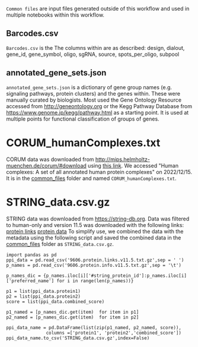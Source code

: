 `Common files` are input files generated outside of this workflow and used in multiple notebooks within this workflow.

## Barcodes.csv

`Barcodes.csv` is the 
The columns within are as described:
design,
dialout,
gene_id,
gene_symbol,
oligo,
sgRNA,
source,
spots_per_oligo,
subpool

## annotated_gene_sets.json

`annotated_gene_sets.json` is a dictionary of gene group names (e.g. signaling pathways, protein clusters) and the genes within. 
These were manually curated by biologists. 
Most used the Gene Ontology Resource accessed from http://geneontology.org or the Kegg Pathway Database from https://www.genome.jp/kegg/pathway.html as a starting point.
It is used at multiple points for functional classification of groups of genes.

# CORUM_humanComplexes.txt

CORUM data was downloaded from http://mips.helmholtz-muenchen.de/corum/#download using [this link](http://mips.helmholtz-muenchen.de/corum/download/releases/current/humanComplexes.txt.zip). We accessed "Human complexes: A set of all annotated human protein complexes" on 2022/12/15.
It is in the [common_files](common_files) folder and named `CORUM_humanComplexes.txt`.

# STRING_data.csv.gz

STRING data was downloaded from https://string-db.org. Data was filtered to human-only and version 11.5 was downloaded with the following links:
[protein links](https://stringdb-static.org/download/protein.links.v11.5/9606.protein.links.v11.5.txt.gz)
[protein data](https://stringdb-static.org/download/protein.info.v11.5/9606.protein.info.v11.5.txt.gz)
To simplify use, we combined the data with the metadata using the following script and saved the combined data in the [common_files](../common_files) folder as `STRING_data.csv.gz`.

```python3
import pandas as pd
ppi_data = pd.read_csv('9606.protein.links.v11.5.txt.gz',sep = ' ')
p_names = pd.read_csv('9606.protein.info.v11.5.txt.gz',sep = '\t')

p_names_dic = {p_names.iloc[i]['#string_protein_id']:p_names.iloc[i]['preferred_name'] for i in range(len(p_names))}

p1 = list(ppi_data.protein1)
p2 = list(ppi_data.protein2)
score = list(ppi_data.combined_score)

p1_named = [p_names_dic.get(item)  for item in p1]
p2_named = [p_names_dic.get(item)  for item in p2]

ppi_data_name = pd.DataFrame(list(zip(p1_named, p2_named, score)),
               columns =['protein1', 'protein2','combined_score'])
ppi_data_name.to_csv('STRING_data.csv.gz',index=False)
```